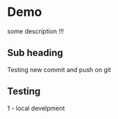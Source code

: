 # Demo

some description !!!
## Sub heading 

Testing new commit and push on git

## Testing 
1 - local develpment 